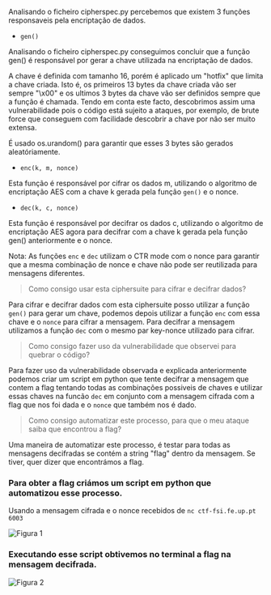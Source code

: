 Analisando o ficheiro cipherspec.py percebemos que existem 3 funções responsaveis pela encriptação de dados.

- ```gen()```

Analisando o ficheiro cipherspec.py conseguimos concluir que a função gen() é responsável por gerar a chave utilizada na encriptação de dados.

A chave é definida com tamanho 16, porém é aplicado um "hotfix" que limita a chave criada. Isto é, os primeiros 13 bytes da chave criada vão ser sempre "\x00" e os ultimos 3 bytes da chave vão ser definidos sempre que a função é chamada.
Tendo em conta este facto, descobrimos assim uma vulnerabilidade pois o código está sujeito a ataques, por exemplo, de brute force que conseguem com facilidade descobrir a chave por não ser muito extensa.

É usado os.urandom() para garantir que esses 3 bytes são gerados aleatóriamente.


- ```enc(k, m, nonce)```

Esta função é responsável por cifrar os dados m, utilizando o algoritmo de encriptação AES com a chave k gerada pela função ```gen()``` e o nonce. 




- ```dec(k, c, nonce)```

Esta função é responsável por decifrar os dados c, utilizando o algoritmo de encriptação AES agora para decifrar com a chave k gerada pela função gen() anteriormente e o nonce. 


Nota: As funções ```enc``` e ```dec``` utilizam o CTR mode com o nonce para garantir que a mesma combinação de nonce e chave não pode ser reutilizada para mensagens diferentes. 


> Como consigo usar esta ciphersuite para cifrar e decifrar dados?

Para cifrar e decifrar dados com esta ciphersuite posso utilizar a função ```gen()``` para gerar um chave, podemos depois utilizar a função ```enc``` com essa chave e o ```nonce``` para cifrar a mensagem. Para decifrar a mensagem utilizamos a função ```dec``` com o mesmo par key-nonce utilizado para cifrar.  

> Como consigo fazer uso da vulnerabilidade que observei para quebrar o código?

Para fazer uso da vulnerabilidade observada e explicada anteriormente podemos criar um script em python que tente decifrar a mensagem que contem a flag tentando todas as combinações possiveis de chaves e utilizar essas chaves na funcão ```dec``` em conjunto com a mensagem cifrada com a flag que nos foi dada e o ```nonce``` que também nos é dado. 


> Como consigo automatizar este processo, para que o meu ataque saiba que encontrou a flag?

Uma maneira de automatizar este processo, é testar para todas as mensagens decifradas se contém a string "flag" dentro da mensagem.
Se tiver, quer dizer que encontrámos a flag.


### Para obter a flag criámos um script em python que automatizou esse processo. 
Usando a mensagem cifrada e o nonce recebidos de ```nc ctf-fsi.fe.up.pt 6003```

![Figura 1](Images/ctf10/script.png)


### Executando esse script obtivemos no terminal a flag na mensagem decifrada.

![Figura 2](Images/ctf10/flag.png)



